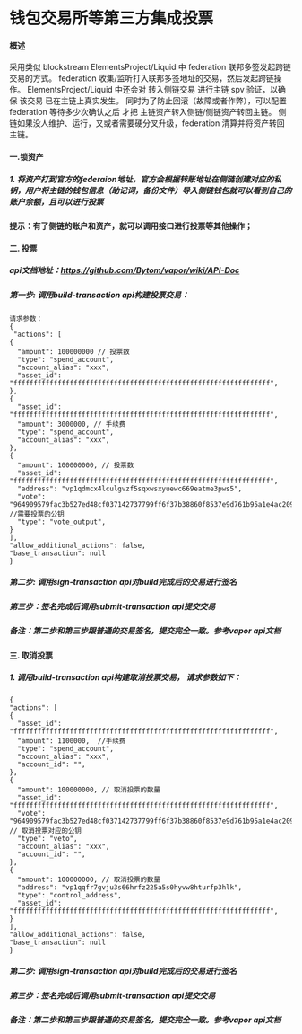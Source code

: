 #  钱包交易所等第三方集成投票

#### 概述

采用类似 blockstream ElementsProject/Liquid 中 federation 联邦多签发起跨链交易的方式。
federation 收集/监听打入联邦多签地址的交易，然后发起跨链操作。
ElementsProject/Liquid 中还会对 转入侧链交易 进行主链 spv 验证，以确保 该交易 已在主链上真实发生。
同时为了防止回滚（故障或者作弊），可以配置 federation 等待多少次确认之后 才把 主链资产转入侧链/侧链资产转回主链。
侧链如果没人维护、运行，又或者需要硬分叉升级，federation 清算并将资产转回主链。


#### 一.锁资产
##### 1. 将资产打到官方的federaion地址，官方会根据转账地址在侧链创建对应的私钥，用户将主链的钱包信息（助记词，备份文件）导入侧链钱包就可以看到自己的账户余额，且可以进行投票

#### 提示：有了侧链的账户和资产，就可以调用接口进行投票等其他操作；

#### 二. 投票

##### api文档地址：<https://github.com/Bytom/vapor/wiki/API-Doc>

##### 第一步: 调用build-transaction api构建投票交易：

    请求参数：
    {
     "actions": [
    {
      "amount": 100000000 // 投票数
      "type": "spend_account",
      "account_alias": "xxx",
      "asset_id": "ffffffffffffffffffffffffffffffffffffffffffffffffffffffffffffffff",
    },
    {
      "asset_id": "ffffffffffffffffffffffffffffffffffffffffffffffffffffffffffffffff",
      "amount": 3000000, // 手续费
      "type": "spend_account",
      "account_alias": "xxx",
    },
    {
      "amount": 100000000, // 投票数
      "asset_id": "ffffffffffffffffffffffffffffffffffffffffffffffffffffffffffffffff",
      "address": "vp1qdmcx4lculgvzf5sqxwsxyuewc669eatme3pws5",
      "vote": "964909579fac3b527ed48cf037142737799ff6f37b38860f8537e9d761b95a1e4ac209a13b766be5f43a930160dad9355ddcca7db965819767629aff571953bd", //需要投票的公钥
      "type": "vote_output",
    }
    ],
    "allow_additional_actions": false,
    "base_transaction": null
    }

##### 第二步: 调用sign-transaction api对build完成后的交易进行签名


##### 第三步：签名完成后调用submit-transaction api提交交易

##### 备注：第二步和第三步跟普通的交易签名，提交完全一致。参考vapor api文档

#### 三. 取消投票

##### 1. 调用build-transaction api构建取消投票交易， 请求参数如下：

    {
    "actions": [
    {
      "asset_id": "ffffffffffffffffffffffffffffffffffffffffffffffffffffffffffffffff",
      "amount": 1100000,  //手续费
      "type": "spend_account",
      "account_alias": "xxx",
      "account_id": "",
    },
    {
      "amount": 100000000, // 取消投票的数量
      "asset_id": "ffffffffffffffffffffffffffffffffffffffffffffffffffffffffffffffff",
      "vote": "964909579fac3b527ed48cf037142737799ff6f37b38860f8537e9d761b95a1e4ac209a13b766be5f43a930160dad9355ddcca7db965819767629aff571953bd", // 取消投票对应的公钥
      "type": "veto",
      "account_alias": "xxx",
      "account_id": "",
    },
    {
      "amount": 100000000, // 取消投票的数量
      "address": "vp1qqfr7gvju3s66hrfz225a5s0hyvw8hturfp3hlk",
      "type": "control_address",
      "asset_id": "ffffffffffffffffffffffffffffffffffffffffffffffffffffffffffffffff",
    }
    ],
    "allow_additional_actions": false,
    "base_transaction": null
    }
    
##### 第二步: 调用sign-transaction api对build完成后的交易进行签名

##### 第三步：签名完成后调用submit-transaction api提交交易

##### 备注：第二步和第三步跟普通的交易签名，提交完全一致。参考vapor api文档


